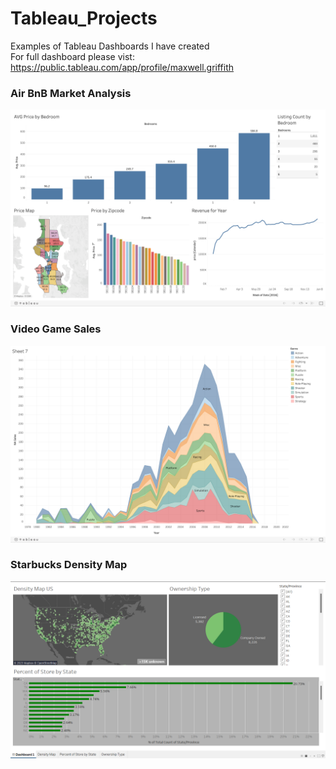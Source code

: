 # Tableau_Projects
Examples of Tableau Dashboards I have created <br>
For full dashboard please vist: https://public.tableau.com/app/profile/maxwell.griffith
### Air BnB Market Analysis
![alt text](https://raw.githubusercontent.com/maxwellgriffith345/Tableau_Projects/main/Screen%20Shot%202022-08-29%20at%2011.23.14%20AM.png)
### Video Game Sales
![alt text](https://raw.githubusercontent.com/maxwellgriffith345/Tableau_Projects/main/Screen%20Shot%202022-08-29%20at%2011.38.51%20AM.png)
### Starbucks Density Map
![alt text](https://raw.githubusercontent.com/maxwellgriffith345/Tableau_Projects/main/Screenshot%202023-03-12%20164049.png)
